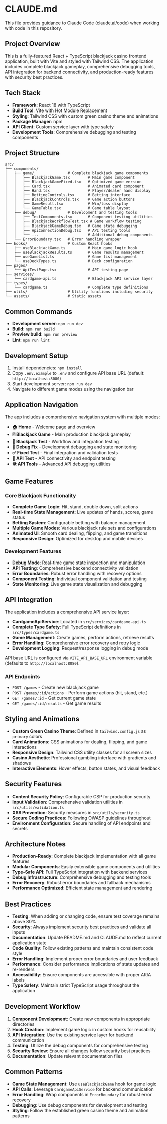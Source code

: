 # CLAUDE.md

This file provides guidance to Claude Code (claude.ai/code) when working with code in this repository.

## Project Overview

This is a fully-featured React + TypeScript blackjack casino frontend application, built with Vite and styled with Tailwind CSS. The application includes complete blackjack gameplay, comprehensive debugging tools, API integration for backend connectivity, and production-ready features with security best practices.

## Tech Stack

- **Framework**: React 18 with TypeScript
- **Build Tool**: Vite with Hot Module Replacement
- **Styling**: Tailwind CSS with custom green casino theme and animations
- **Package Manager**: npm
- **API Client**: Custom service layer with type safety
- **Development Tools**: Comprehensive debugging and testing components

## Project Structure

```
src/
├── components/
│   ├── game/               # Complete blackjack game components
│   │   ├── BlackjackGame.tsx        # Main game component
│   │   ├── BlackjackGameFixed.tsx   # Optimized game version
│   │   ├── Card.tsx                 # Animated card component
│   │   ├── Hand.tsx                 # Player/dealer hand display
│   │   ├── BettingControls.tsx      # Betting interface
│   │   ├── BlackjackControls.tsx    # Game action buttons
│   │   ├── GameResult.tsx           # Win/loss display
│   │   └── GameTable.tsx            # Game table layout
│   ├── debug/              # Development and testing tools
│   │   ├── TestComponents.tsx       # Component testing utilities
│   │   ├── BlackjackWorkflowTest.tsx # Game workflow testing
│   │   ├── BlackjackGameDebug.tsx   # Game state debugging
│   │   ├── ApiConnectionDebug.tsx   # API testing tools
│   │   └── ...                      # Additional debug components
│   └── ErrorBoundary.tsx   # Error handling wrapper
├── hooks/                  # Custom React hooks
│   ├── useBlackjackGame.ts          # Main game logic hook
│   ├── useBlackjackResults.ts       # Game results management
│   ├── useGameList.ts               # Game list management
│   └── useDeckTypes.ts              # Deck configuration
├── pages/
│   └── ApiTestPage.tsx              # API testing page
├── services/
│   └── cardgame-api.ts              # Blackjack API service layer
├── types/
│   └── cardgame.ts                  # Complete type definitions
├── utils/                  # Utility functions including security
└── assets/                 # Static assets
```

## Common Commands

- **Development server**: `npm run dev`
- **Build**: `npm run build`
- **Preview build**: `npm run preview`
- **Lint**: `npm run lint`

## Development Setup

1. Install dependencies: `npm install`
2. Copy `.env.example` to `.env` and configure API base URL (default: `http://localhost:8080`)
3. Start development server: `npm run dev`
4. Navigate to different game modes using the navigation bar

## Application Navigation

The app includes a comprehensive navigation system with multiple modes:

- **🏠 Home** - Welcome page and overview
- **🃏 Blackjack Game** - Main production blackjack gameplay
- **🧪 Blackjack Test** - Workflow and integration testing
- **🔧 Debug Fix** - Development debugging and state monitoring
- **✅ Fixed Test** - Final integration and validation tests
- **🔌 API Test** - API connectivity and endpoint testing
- **🛠️ API Tools** - Advanced API debugging utilities

## Game Features

### Core Blackjack Functionality
- **Complete Game Logic**: Hit, stand, double down, split actions
- **Real-time State Management**: Live updates of hands, scores, game status
- **Betting System**: Configurable betting with balance management
- **Multiple Game Modes**: Various blackjack rule sets and configurations
- **Animated UI**: Smooth card dealing, flipping, and game transitions
- **Responsive Design**: Optimized for desktop and mobile devices

### Development Features
- **Debug Mode**: Real-time game state inspection and manipulation
- **API Testing**: Comprehensive backend connectivity validation
- **Error Boundaries**: Robust error handling with recovery options
- **Component Testing**: Individual component validation and testing
- **State Monitoring**: Live game state visualization and debugging

## API Integration

The application includes a comprehensive API service layer:

- **CardgameApiService**: Located in `src/services/cardgame-api.ts`
- **Complete Type Safety**: Full TypeScript definitions in `src/types/cardgame.ts`
- **Game Management**: Create games, perform actions, retrieve results
- **Error Handling**: Comprehensive error recovery and retry logic
- **Development Logging**: Request/response logging in debug mode

API base URL is configured via `VITE_API_BASE_URL` environment variable (defaults to `http://localhost:8080`).

### API Endpoints
- `POST /games` - Create new blackjack game
- `POST /games/:id/actions` - Perform game actions (hit, stand, etc.)
- `GET /games/:id` - Get current game state
- `GET /games/:id/results` - Get game results

## Styling and Animations

- **Custom Green Casino Theme**: Defined in `tailwind.config.js` as `primary` colors
- **Card Animations**: CSS animations for dealing, flipping, and game interactions
- **Responsive Design**: Tailwind CSS utility classes for all screen sizes
- **Casino Aesthetic**: Professional gambling interface with gradients and shadows
- **Interactive Elements**: Hover effects, button states, and visual feedback

## Security Features

- **Content Security Policy**: Configurable CSP for production security
- **Input Validation**: Comprehensive validation utilities in `src/utils/validation.ts`
- **XSS Prevention**: Security measures in `src/utils/security.ts`
- **Secure Coding Practices**: Following OWASP guidelines throughout
- **Environment Configuration**: Secure handling of API endpoints and secrets

## Architecture Notes

- **Production-Ready**: Complete blackjack implementation with all game features
- **Modular Components**: Easily extensible game components and utilities
- **Type-Safe API**: Full TypeScript integration with backend services
- **Debug Infrastructure**: Comprehensive debugging and testing tools
- **Error Recovery**: Robust error boundaries and fallback mechanisms
- **Performance Optimized**: Efficient state management and rendering

## Best Practices

- **Testing**: When adding or changing code, ensure test coverage remains above 80%
- **Security**: Always implement security best practices and validate all inputs
- **Documentation**: Update README.md and CLAUDE.md to reflect current application state
- **Code Quality**: Follow existing patterns and maintain consistent code style
- **Error Handling**: Implement proper error boundaries and user feedback
- **Performance**: Consider performance implications of state updates and re-renders
- **Accessibility**: Ensure components are accessible with proper ARIA labels
- **Type Safety**: Maintain strict TypeScript usage throughout the application

## Development Workflow

1. **Component Development**: Create new components in appropriate directories
2. **Hook Creation**: Implement game logic in custom hooks for reusability
3. **API Integration**: Use the existing service layer for backend communication
4. **Testing**: Utilize the debug components for comprehensive testing
5. **Security Review**: Ensure all changes follow security best practices
6. **Documentation**: Update relevant documentation files

## Common Patterns

- **Game State Management**: Use `useBlackjackGame` hook for game logic
- **API Calls**: Leverage `CardgameApiService` for backend communication
- **Error Handling**: Wrap components in `ErrorBoundary` for robust error recovery
- **Debugging**: Use debug components for development and testing
- **Styling**: Follow the established green casino theme and animation patterns